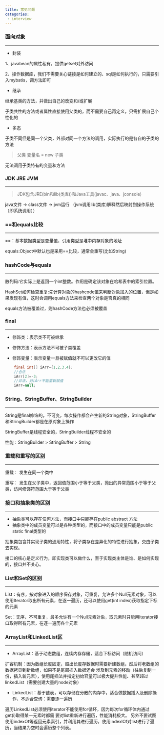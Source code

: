 ```yaml
---
title: 常见问题
categories:
 - interview
---
```


### 面向对象

---

- 封装

1、javabean的属性私有，提供getset对外访问

2、操作数据库，我们不需要关心链接是如何建立的、sql是如何执行的，只需要引入mybatis，调方法即可

- 继承

继承基类的方法，并做出自己的改变和/或扩展

子类共性的方法或者属性直接使用父类的，而不需要自己再定义，只需扩展自己个性化的

- 多态

子类不同但是同一个父类，外部对同一个方法的调用，实际执行的是各自的子类的方法

> 父类 变量名 = new 子类

无法调用子类特有的变量和方法

### JDK JRE JVM
---

> JDK包含JRE(bin和lib(类库))和Java工具(javac、java、jconsole)

java文件 -> class文件 -> jvm运行 （jvm调用lib(类库)解释然后映射到操作系统（即系统调用））

### ==和equals比较
---
==：基本数据类型是变量值，引用类型是堆中内存对象的地址

equals:Object中默认也是采用==比较，通常会重写(比如String)

### hashCode与equals
---
散列码:它实际上是返回一个int整数。作用是确定该对象在哈希表中的索引位置。

HashSet如何检查重复:先计算对象的hashcode值来判断对象加入的位置，但是如果发现有值，这时会调用equals方法来检查两个对象是否真的相同

equals方法被覆盖过，则hashCode方法也必须被覆盖

### final
---

- 修饰类：表示类不可被继承

- 修饰方法：表示方法不可被子类覆盖

- 修饰变量：表示变量一旦被赋值就不可以更改它的值

```java
    final int[] iArr={1,2,3,4};
    //合法
    iArr[2]=-3;
    //非法，对iArr不能重新赋值
    iArr=null;
```

### String、StringBuffer、StringBuilder
---

String是final修饰的，不可变，每次操作都会产生新的String对象，StringBuffer和StringBuilder都是在原对象上操作

StringBuffer是线程安全的，StringBuilder线程不安全的

性能：StringBuilder > StringBuffer > String

### 重载和重写的区别
---
重载： 发生在同一个类中

重写： 发生在父子类中，返回值范围小于等于父类，抛出的异常范围小于等于父类，访问修饰符范围大于等于父类

### 接口和抽象类的区别
---

- 抽象类可以存在任何方法，而接口中只能存在public abstract 方法
- 抽象类中的成员变量可以是各种类型的，而接口中的成员变量只能是public static final类型的

抽象类包含并实现子类的通用特性，将子类存在差异化的特性进行抽象，交由子类去实现。

接口的核心是定义行为，即实现类可以做什么，至于实现类主体是谁、是如何实现的，接口并不关心。

### List和Set的区别
---

List：有序，按对象进入的顺序保存对象，可重复，允许多个Null元素对象，可以使用Iterator取出所有元素，在逐一遍历，还可以使用get(int index)获取指定下标的元素

Set：无序，不可重复，最多允许有一个Null元素对象，取元素时只能用Iterator接口取得所有元素，在逐一遍历各个元素

### ArrayList和LinkedList区
---

- ArrayList：基于动态数组，连续内存存储，适合下标访问（随机访问）
  
扩容机制：因为数组长度固定，超出长度存数据时需要新建数组，然后将老数组的数据拷贝到新数组，如果不是尾部插入数据还会
涉及到元素的移动（往后复制一份，插入新元素），使用尾插法并指定初始容量可以极大提升性能、甚至超过linkedList（需要创建大量的node对象）

- LinkedList：基于链表，可以存储在分散的内存中，适合做数据插入及删除操作，不适合查询：需要逐一遍历

遍历LinkedList必须使用iterator不能使用for循环，因为每次for循环体内通过get(i)取得某一元素时都需
要对list重新进行遍历，性能消耗极大。
另外不要试图使用indexOf等返回元素索引，并利用其进行遍历，使用indexlOf对list进行了遍历，当结果为空时会遍历整个列表。

